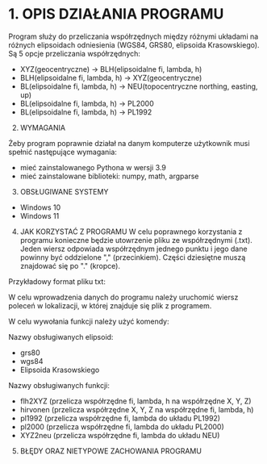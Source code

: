 # 1. OPIS DZIAŁANIA PROGRAMU

Program służy do przeliczania współrzędnych między różnymi układami na różnych elipsoidach odniesienia (WGS84, GRS80, elipsoida Krasowskiego). 
Są 5 opcje przeliczania współrzędnych:
- XYZ(geocentryczne) -> BLH(elipsoidalne fi, lambda, h)
- BLH(elipsoidalne fi, lambda, h) -> XYZ(geocentryczne)
- BL(elipsoidalne fi, lambda, h) -> NEU(topocentryczne northing, easting, up)
- BL(elipsoidalne fi, lambda, h) -> PL2000
- BL(elipsoidalne fi, lambda, h) -> PL1992

2. WYMAGANIA

Żeby program poprawnie działał na danym komputerze użytkownik musi spełnić następujące wymagania:
- mieć zainstalowanego Pythona w wersji 3.9
- mieć zainstalowane biblioteki: numpy, math, argparse


3. OBSŁUGIWANE SYSTEMY
- Windows 10
- Windows 11


4. JAK KORZYSTAĆ Z PROGRAMU
W celu poprawnego korzystania z programu konieczne będzie utowrzenie pliku ze współrzędnymi (.txt). Jeden wiersz odpowiada współrzędnym jednego punktu i jego dane powinny być oddzielone "," (przecinkiem). Części dziesiętne muszą znajdować się po "." (kropce).

Przykładowy format pliku txt:


W celu wprowadzenia danych do programu należy uruchomić wiersz poleceń w lokalizacji, w której znajduje się plik z programem.


W celu wywołania funkcji należy użyć komendy:

	

Nazwy obsługiwanych elipsoid:
- grs80
- wgs84
- Elipsoida Krasowskiego

Nazwy obsługiwanych funkcji:
- flh2XYZ (przelicza współrzędne fi, lambda, h na współrzędne X, Y, Z)
- hirvonen (przelicza współrzędne X, Y, Z na współrzędne fi, lambda, h)
- pl1992 (przelicza współrzędne fi, lambda do układu PL1992)
- pl2000 (przelicza współrzędne fi, lambda do układu PL2000)
- XYZ2neu (przelicza współrzędne fi, lambda do układu NEU)


5. BŁĘDY ORAZ NIETYPOWE ZACHOWANIA PROGRAMU
